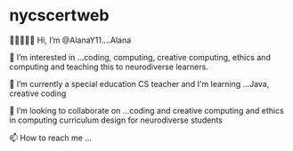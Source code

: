# nycscertweb
👋🏽🤓🇬🇾 Hi, I’m @AlanaY11....Alana

👀 I’m interested in ...coding, computing, creative computing, ethics and computing and teaching this to neurodiverse learners.

🌱 I’m currently a special education CS teacher and I'm learning ...Java, creative coding

💞️ I’m looking to collaborate on ...coding and creative computing and ethics in computing curriculum design for neurodiverse students

📫 How to reach me ...
